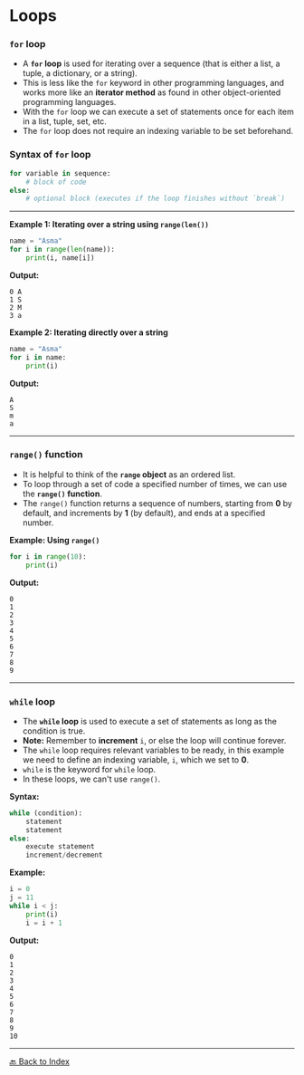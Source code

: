 # Loops

### `for` loop

- A **`for` loop** is used for iterating over a sequence (that is either a list, a tuple, a dictionary, or a string).
- This is less like the `for` keyword in other programming languages, and works more like an **iterator method** as found in other object-oriented programming languages.
- With the `for` loop we can execute a set of statements once for each item in a list, tuple, set, etc.
- The `for` loop does not require an indexing variable to be set beforehand.

### Syntax of `for` loop

```python
for variable in sequence:
    # block of code
else:
    # optional block (executes if the loop finishes without `break`)
```

---

**Example 1: Iterating over a string using `range(len())`**

```python
name = "Asma"
for i in range(len(name)):
    print(i, name[i])
````

**Output:**

```
0 A
1 S
2 M
3 a
```

**Example 2: Iterating directly over a string**

```python
name = "Asma"
for i in name:
    print(i)
```

**Output:**

```
A
S
m
a
```

---

### `range()` function

* It is helpful to think of the **`range` object** as an ordered list.
* To loop through a set of code a specified number of times, we can use the **`range()` function**.
* The `range()` function returns a sequence of numbers, starting from **0** by default, and increments by **1** (by default), and ends at a specified number.

**Example: Using `range()`**

```python
for i in range(10):
    print(i)
```

**Output:**

```
0
1
2
3
4
5
6
7
8
9
```

---

### `while` loop

* The **`while` loop** is used to execute a set of statements as long as the condition is true.
* **Note:** Remember to **increment** `i`, or else the loop will continue forever.
* The `while` loop requires relevant variables to be ready, in this example we need to define an indexing variable, `i`, which we set to **0**.
* `while` is the keyword for `while` loop.
* In these loops, we can't use `range()`.

**Syntax:**

```python
while (condition):
    statement
    statement
else:
    execute statement
    increment/decrement
```

**Example:**

```python
i = 0
j = 11
while i < j:
    print(i)
    i = i + 1
```

**Output:**

```
0
1
2
3
4
5
6
7
8
9
10
```


---
[🔙 Back to Index](README.md)
